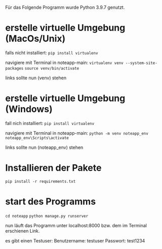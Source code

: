 Für das Folgende Programm wurde Python 3.9.7 genutzt.

# erstelle virtuelle Umgebung (MacOs/Unix)
falls nicht installiert:
```pip install virtualenv```

navigiere mit Terminal in noteapp-main:
```virtualenv venv --system-site-packages```
```source venv/bin/activate```

links sollte nun (venv) stehen

# erstelle virtuelle Umgebung (Windows)

fall nich installiert:
```pip install virtualenv```

navigiere mit Terminal in noteapp-main:
```python -m venv noteapp_env```
```noteapp_env\Scripts\activate```

links sollte nun (noteapp_env) stehen

# Installieren der Pakete
```pip install -r requirements.txt```

# start des Programms
```cd noteapp```
```python manage.py runserver```

nun läuft das  Programm unter localhost:8000 bzw. dem im Terminal erschienen Link.

es gibt einen Testuser:
Benutzername: testuser
Passwort: test1234
